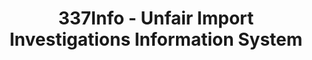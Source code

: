 ---
bigquery: https://console.cloud.google.com/bigquery?p=patents-public-data&d=usitc_investigations&page=dataset&project=sheets-management-319211
citation: US International Trade Commission 337Info Unfair Import Investigations Information
  System
contributors: US International Trade Comission
cost: None
description: US International Trade Commission 337Info Unfair Import Investigations
  Information System contains data on investigations done under Section 337. Section
  337 declares the infringement of certain statutory intellectual property rights
  and other forms of unfair competition in import trade to be unlawful practices.
  Most Section 337 investigations involve allegations of patent or registered trademark
  infringement.
documentation: FAQ and tutorial available on the site
last_edit: 04/09/2022, 08:02:15
location: https://pubapps2.usitc.gov/337external/
maintained_by: US International Trade Comission
schema_fields:
- investigationType
- lastUpdated
- trademarkNumbers
- cafcAppeals
- dateOfPublicationFrNotice
- respondent
- patentNumbers
- finalDetNoViolation
- endDateMarkmanHearing
- teoIdDueDate
- issueDateOtherNonFinal
- gcAttorney
- scheduledEndDateEvidHear
- startDateMarkmanHearing
- aljAssigned
- id
- dateComplaintFiled
- ouiiParticipation
- copyrightNumbers
- currentStatus
- dateCreated
- htsNumbers
- investigationNo
- markmanHearing
- actualStartDateEvidHear
- invUnfairAct
- finalIdOnViolationIssue
- actualEndDateEvidHear
- publication_number
- teoIdIssueDate
- teoReliefGranted
- scheduledStartDateEvidHear
- investigationTermDate
- complainant
- internalRemand
- title
- patentNumber
- currentActiveALJ
- finalDetViolation
- targetDate
- docketNo
- ouiiAttorney
- teoProceedingInvolved
- finalIdOnViolationDue
shortname: unfair_import_investigations
tags:
- import
- legal
- trade
timeframe: 2008-2021 (prior to 2008 downloadable as a JSON file)
title: 337Info - Unfair Import Investigations Information System
uuid: 2721f5ec-e599-4890-9265-9706719fc71e
---